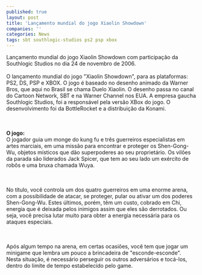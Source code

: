 ```yaml
---
published: true
layout: post
title: 'Lançamento mundial do jogo Xiaolin Showdown'
companies: ''
categories: News
tags: sbt southlogic-studios ps2 psp xbox
---
```

Lan&ccedil;amento mundial do jogo Xiaolin Showdown com participa&ccedil;&atilde;o da Southlogic Studios no dia 24 de novembro de 2006.<br /> <br />O lan&ccedil;amento mundial do jogo &quot;Xiaolin Showdown&quot;, para as plataformas: PS2, DS, PSP e XBOX. O jogo &eacute; baseado no desenho animado da Warner Bros, que aqui no Brasil se chama Duelo Xiaolin. O desenho passa no canal do Cartoon Network, SBT e na Warner Channel nos EUA. A empresa gaucha Southlogic Studios, foi a respons&aacute;vel pela vers&atilde;o XBox do jogo. O desenvolvimento foi da BottleRocket e a distribui&ccedil;&atilde;o da Konami.<br /><br /> 



  <br /><span style="font-weight: bold;">O jogo:</span><br />O jogador guia um monge do kung fu e tr&ecirc;s guerreiros especialistas em artes marciais, em uma miss&atilde;o para encontrar e proteger os Shen-Gong-Wu, objetos m&iacute;sticos que d&atilde;o superpoderes ao seu propriet&aacute;rio. Os vil&otilde;es da parada s&atilde;o liderados Jack Spicer, que tem ao seu lado um ex&eacute;rcito de rob&ocirc;s e uma bruxa chamada Wuya.<br /><br /> 



 <br />No t&iacute;tulo, voc&ecirc; controla um dos quatro guerreiros em uma enorme arena, com a possibilidade de atacar, se proteger, pular ou ativar um dos poderes Shen-Gong-Wu. Estes &uacute;ltimos, por&eacute;m, t&ecirc;m um custo, cobrado em Chi, energia que &eacute; deixada pelos inimigos assim que eles s&atilde;o derrotados. Ou seja, voc&ecirc; precisa lutar muito para obter a energia necess&aacute;ria para os ataques especiais.<br /><br /> 



 <br />Ap&oacute;s algum tempo na arena, em certas ocasi&otilde;es, voc&ecirc; tem que jogar um minigame que lembra um pouco a brincadeira de &quot;esconde-esconde&quot;. Nesta situa&ccedil;&atilde;o, &eacute; necess&aacute;rio perseguir os outros advers&aacute;rios e toc&aacute;-los, dentro do limite de tempo estabelecido pelo game.
